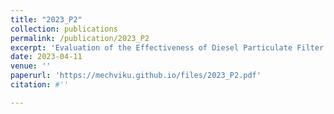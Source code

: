 ```yaml
---
title: "2023_P2"
collection: publications
permalink: /publication/2023_P2
excerpt: 'Evaluation of the Effectiveness of Diesel Particulate Filter Cleaning Methods and their Effect on Fuel Consumption'
date: 2023-04-11
venue: ''
paperurl: 'https://mechviku.github.io/files/2023_P2.pdf'
citation: #''

---
```


[Download paper here]: (https://mechviku.github.io/files/2023_P2.pdf)







